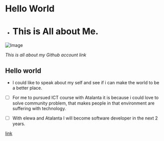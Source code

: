 # Hello World

- # This is All about Me.

![Image](https://avatars.githubusercontent.com/u/66333199?s=400&u=57d412e6b943a79f1f298517f82f3d7a3bbeac5d&v=4)

_This is all about my Github account link_

## Hello world

- I could like to speak about my self and see if i can make the world to be a
  better place.

- [ ] For me to pursued ICT course with Atalanta it is because i could love to
      solve community problem, that makes people in that environment are
      suffering with technology.

- [ ] With elewa and Atalanta I will become software developer in the next 2
      years.

[link](https://github.com/Elie237)
